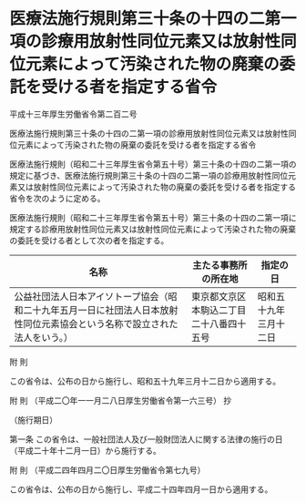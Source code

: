 # 医療法施行規則第三十条の十四の二第一項の診療用放射性同位元素又は放射性同位元素によって汚染された物の廃棄の委託を受ける者を指定する省令

平成十三年厚生労働省令第二百二号

医療法施行規則第三十条の十四の二第一項の診療用放射性同位元素又は放射性同位元素によって汚染された物の廃棄の委託を受ける者を指定する省令

医療法施行規則（昭和二十三年厚生省令第五十号）第三十条の十四の二第一項の規定に基づき、医療法施行規則第三十条の十四の二第一項の診療用放射性同位元素又は放射性同位元素によって汚染された物の廃棄の委託を受ける者を指定する省令を次のように定める。

医療法施行規則（昭和二十三年厚生省令第五十号）第三十条の十四の二第一項に規定する診療用放射性同位元素又は放射性同位元素によって汚染された物の廃棄の委託を受ける者として次の者を指定する。

名称 | 主たる事務所の所在地 | 指定の日  
---|---|---  
公益社団法人日本アイソトープ協会（昭和二十九年五月一日に社団法人日本放射性同位元素協会という名称で設立された法人をいう。） | 東京都文京区本駒込二丁目二十八番四十五号 | 昭和五十九年三月十二日  
  
附 則

この省令は、公布の日から施行し、昭和五十九年三月十二日から適用する。

附 則 （平成二〇年一一月二八日厚生労働省令第一六三号） 抄

（施行期日）

第一条 この省令は、一般社団法人及び一般財団法人に関する法律の施行の日（平成二十年十二月一日）から施行する。

附 則 （平成二四年四月二〇日厚生労働省令第七九号）

この省令は、公布の日から施行し、平成二十四年四月一日から適用する。
